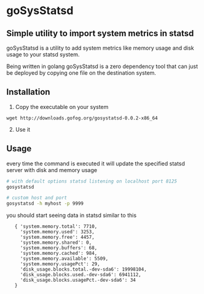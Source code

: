 # goSysStatsd

## Simple utility to import system metrics in statsd

goSysStatsd is a utility to add system metrics like memory usage and
disk usage to your statsd system.

Being written in golang goSysStatsd is a zero dependency tool that can
just be deployed by copying one file on the destination system.

## Installation

1. Copy the executable on your system
```
wget http://downloads.gofog.org/gosystatsd-0.0.2-x86_64
```
2. Use it


## Usage

every time the command is executed it will update the specified statsd
server with disk and memory usage

```sh
# with default options statsd listening on localhost port 8125
gosystatsd

# custom host and port
gosystatsd -h myhost -p 9999
```

you should start seeing data in statsd similar to this
```
   { 'system.memory.total': 7710,
     'system.memory.used': 3253,
     'system.memory.free': 4457,
     'system.memory.shared': 0,
     'system.memory.buffers': 68,
     'system.memory.cached': 984,
     'system.memory.available': 5509,
     'system.memory.usagePct': 29,
     'disk_usage.blocks.total.-dev-sda6': 19998104,
     'disk_usage.blocks.used.-dev-sda6': 6941112,
     'disk_usage.blocks.usagePct.-dev-sda6': 34
   }
```
